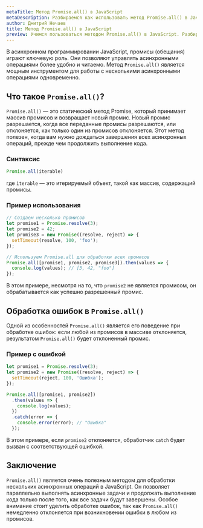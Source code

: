 ```yaml
---
metaTitle: Метод Promise.all() в JavaScript
metaDescription: Разбираемся как использовать метод Promise.all() в JavaScript
author: Дмитрий Нечаев
title: Метод Promise.all() в JavaScript
preview: Учимся пользоваться методом Promise.all() в JavaScript. Разбираем примеры использования
---
```


В асинхронном программировании JavaScript, промисы (обещания) играют ключевую роль. Они позволяют управлять асинхронными операциями более удобно и читаемо. Метод `Promise.all()` является мощным инструментом для работы с несколькими асинхронными операциями одновременно.

## Что такое `Promise.all()`?

`Promise.all()` — это статический метод Promise, который принимает массив промисов и возвращает новый промис. Новый промис разрешается, когда все переданные промисы разрешаются, или отклоняется, как только один из промисов отклоняется. Этот метод полезен, когда вам нужно дождаться завершения всех асинхронных операций, прежде чем продолжить выполнение кода.

### Синтаксис

```jsx
Promise.all(iterable)

```

где `iterable` — это итерируемый объект, такой как массив, содержащий промисы.

### Пример использования

```jsx
// Создаем несколько промисов
let promise1 = Promise.resolve(3);
let promise2 = 42;
let promise3 = new Promise((resolve, reject) => {
  setTimeout(resolve, 100, 'foo');
});

// Используем Promise.all для обработки всех промисов
Promise.all([promise1, promise2, promise3]).then(values => {
  console.log(values); // [3, 42, "foo"]
});

```

В этом примере, несмотря на то, что `promise2` не является промисом, он обрабатывается как успешно разрешенный промис.

## Обработка ошибок в `Promise.all()`

Одной из особенностей `Promise.all()` является его поведение при обработке ошибок: если любой из промисов в массиве отклоняется, результатом `Promise.all()` будет отклоненный промис.

### Пример с ошибкой

```jsx
let promise1 = Promise.resolve(3);
let promise2 = new Promise((resolve, reject) => {
  setTimeout(reject, 100, 'Ошибка');
});

Promise.all([promise1, promise2])
  .then(values => {
    console.log(values);
  })
  .catch(error => {
    console.error(error); // "Ошибка"
  });

```

В этом примере, если `promise2` отклоняется, обработчик `catch` будет вызван с соответствующей ошибкой.

## Заключение

`Promise.all()` является очень полезным методом для обработки нескольких асинхронных операций в JavaScript. Он позволяет параллельно выполнять асинхронные задачи и продолжать выполнение кода только после того, как все задачи будут завершены. Особое внимание стоит уделить обработке ошибок, так как `Promise.all()` немедленно отклоняется при возникновении ошибки в любом из промисов.